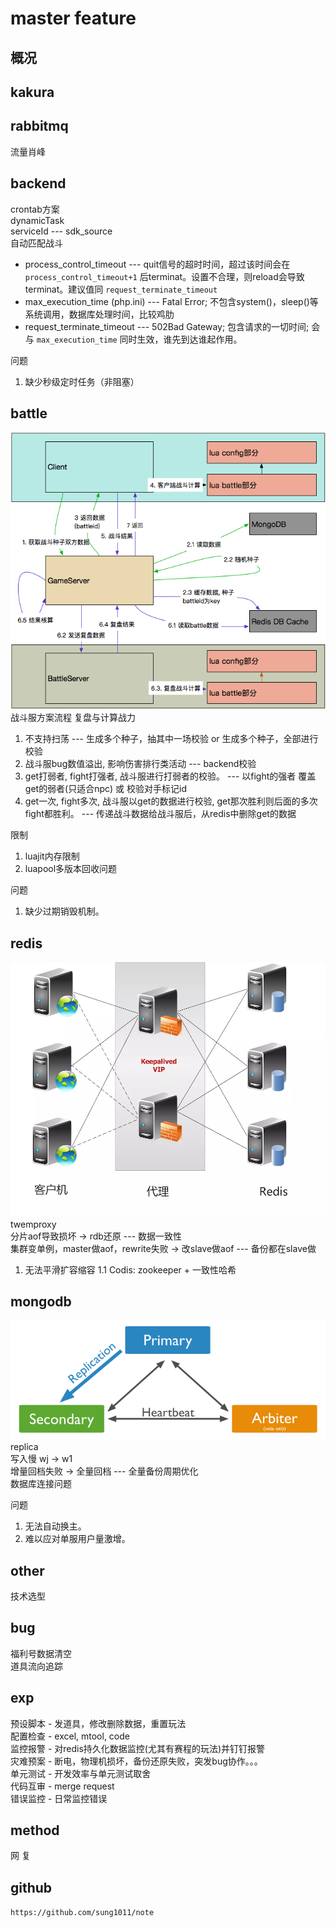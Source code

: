 # master feature

## 概况

## kakura

## rabbitmq

流量肖峰

## backend

crontab方案  
dynamicTask  
serviceId --- sdk_source  
自动匹配战斗  

- process_control_timeout --- quit信号的超时时间，超过该时间会在 `process_control_timeout+1` 后terminat。设置不合理，则reload会导致terminat。建议值同 `request_terminate_timeout` 
- max_execution_time (php.ini) --- Fatal Error; 不包含system()，sleep()等系统调用，数据库处理时间，比较鸡肋
- request_terminate_timeout --- 502Bad Gateway; 包含请求的一切时间; 会与 `max_execution_time` 同时生效，谁先到达谁起作用。

问题

1. 缺少秒级定时任务（非阻塞）

## battle

![img](master-abaddon.png)
战斗服方案流程 复盘与计算战力

1. 不支持扫荡 --- 生成多个种子，抽其中一场校验 or 生成多个种子，全部进行校验
2. 战斗服bug数值溢出, 影响伤害排行类活动 --- backend校验
3. get打弱者, fight打强者, 战斗服进行打弱者的校验。 --- 以fight的强者 覆盖 get的弱者(只适合npc) 或 校验对手标记id
4. get一次, fight多次, 战斗服以get的数据进行校验, get那次胜利则后面的多次fight都胜利。 --- 传递战斗数据给战斗服后，从redis中删除get的数据

限制

1. luajit内存限制
2. luapool多版本回收问题

问题

1. 缺少过期销毁机制。

## redis

![img](master-twemproxy.png)  
twemproxy  
分片aof导致损坏 -> rdb还原 --- 数据一致性  
集群变单例，master做aof，rewrite失败 -> 改slave做aof --- 备份都在slave做  

1. 无法平滑扩容缩容
    1.1 Codis: zookeeper + 一致性哈希

## mongodb

![img](master-mongodb-replica.png)  
replica  
写入慢 wj -> w1  
增量回档失败 -> 全量回档 --- 全量备份周期优化  
数据库连接问题  

问题

1. 无法自动换主。
2. 难以应对单服用户量激增。

## other

技术选型

## bug

福利号数据清空  
道具流向追踪  

## exp

预设脚本 - 发道具，修改删除数据，重置玩法  
配置检查 - excel, mtool, code  
监控报警 - 对redis持久化数据监控(尤其有赛程的玩法)并钉钉报警  
灾难预案 - 断电，物理机损坏，备份还原失败，突发bug协作。。。  
单元测试 - 开发效率与单元测试取舍  
代码互审 - merge request  
错误监控 - 日常监控错误  

## method

网
复

## github

`https://github.com/sung1011/note`
